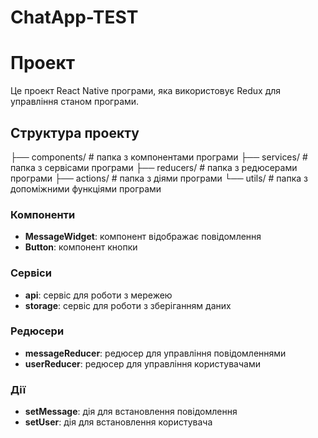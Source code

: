 # ChatApp-TEST

# Проект

Це проект React Native програми, яка використовує Redux 
для управління станом програми.

## Структура проекту

├── components/ # папка з компонентами програми
├── services/ # папка з сервісами програми
├── reducers/ # папка з редюсерами програми
├── actions/ # папка з діями програми
└── utils/ # папка з допоміжними функціями програми


### Компоненти
- **MessageWidget**: компонент відображає повідомлення
- **Button**: компонент кнопки

### Сервіси
- **api**: сервіс для роботи з мережею
- **storage**: сервіс для роботи з зберіганням даних

### Редюсери
- **messageReducer**: редюсер для управління повідомленнями
- **userReducer**: редюсер для управління користувачами

### Дії
- **setMessage**: дія для встановлення повідомлення
- **setUser**: дія для встановлення користувача